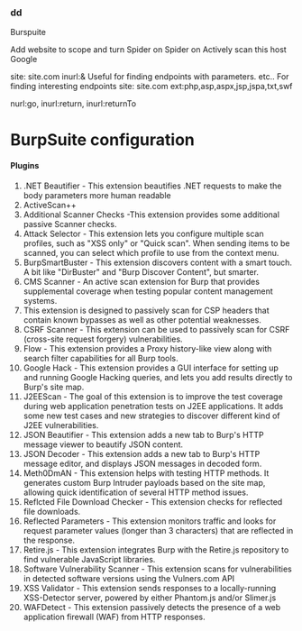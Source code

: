 ### dd

Burspuite

Add website to scope and turn Spider on
Spider on
Actively scan this host
Google

site: site.com inurl:&
Useful for finding endpoints with parameters.
etc..
For finding interesting endpoints
site: site.com ext:php,asp,aspx,jsp,jspa,txt,swf

nurl:go, inurl:return, inurl:returnTo
# BurpSuite configuration

#### Plugins

1. .NET Beautifier - This extension beautifies .NET requests to make the body parameters more human readable
2. ActiveScan++ 
3. Additional Scanner Checks -This extension provides some additional passive Scanner checks.
4. Attack Selector - This extension lets you configure multiple scan profiles, such as "XSS only" or "Quick scan". When sending items to be scanned, you can select which profile to use from the context menu.
5. BurpSmartBuster - This extension discovers content with a smart touch. A bit like "DirBuster" and "Burp Discover Content", but smarter.
6. CMS Scanner - An active scan extension for Burp that provides supplemental coverage when testing popular content management systems.
7. This extension is designed to passively scan for CSP headers that contain known bypasses as well as other potential weaknesses.
8. CSRF Scanner - This extension can be used to passively scan for CSRF (cross-site request forgery) vulnerabilities.
9. Flow - This extension provides a Proxy history-like view along with search filter capabilities for all Burp tools.
10. Google Hack - This extension provides a GUI interface for setting up and running Google Hacking queries, and lets you add results directly to Burp's site map.
11. J2EEScan - The goal of this extension is to improve the test coverage during web application penetration tests on J2EE applications. It adds some new test cases and new strategies to discover different kind of J2EE vulnerabilities.
12. JSON Beautifier - This extension adds a new tab to Burp's HTTP message viewer to beautify JSON content.
13. JSON Decoder - This extension adds a new tab to Burp's HTTP message editor, and displays JSON messages in decoded form.
14. Meth0DmAN - This extension helps with testing HTTP methods. It generates custom Burp Intruder payloads based on the site map, allowing quick identification of several HTTP method issues.
15. Reflcted File Download Checker - This extension checks for reflected file downloads.
16. Reflected Parameters - This extension monitors traffic and looks for request parameter values (longer than 3 characters) that are reflected in the response.
17. Retire.js - This extension integrates Burp with the Retire.js repository to find vulnerable JavaScript libraries.
18. Software Vulnerability Scanner - This extension scans for vulnerabilities in detected software versions using the Vulners.com API
19. XSS Validator - This extension sends responses to a locally-running XSS-Detector server, powered by either Phantom.js and/or Slimer.js  
20. WAFDetect - This extension passively detects the presence of a web application firewall (WAF) from HTTP responses.
